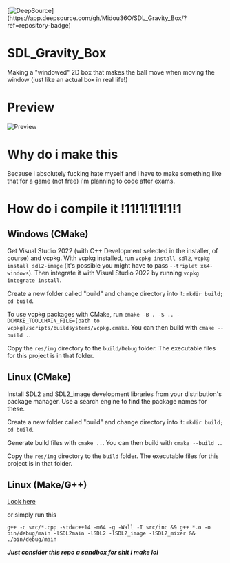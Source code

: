 [![DeepSource](https://app.deepsource.com/gh/Midou36O/SDL_Gravity_Box.svg/?label=active+issues&show_trend=true&token=Yy5RIIW9uK5rZ9k4pbAxcxr_)](https://app.deepsource.com/gh/Midou36O/SDL_Gravity_Box/?ref=repository-badge)

# SDL_Gravity_Box
Making a "windowed" 2D box that makes the ball move when moving the window (just like an actual box in real life!)

# Preview

![Preview](resources/prev.gif)

# Why do i make this
Because i absolutely fucking hate myself and i have to make something like that for a game (not free) i'm planning to code after exams.

# How do i compile it !11!1!1!1!1!1

## Windows (CMake)

Get Visual Studio 2022 (with C++ Development selected in the installer, of course) and vcpkg. With vcpkg installed, run ``vcpkg install sdl2``, ``vcpkg install sdl2-image`` (it's possible you might have to pass ``--triplet x64-windows``). Then integrate it with Visual Studio 2022 by running ``vcpkg integrate install``. 

Create a new folder called "build" and change directory into it: ``mkdir build; cd build``. 

To use vcpkg packages with CMake, run ``cmake -B . -S .. -DCMAKE_TOOLCHAIN_FILE=[path to vcpkg]/scripts/buildsystems/vcpkg.cmake``. You can then build with ``cmake --build .``.

Copy the ``res/img`` directory to the ``build/Debug`` folder. The executable files for this project is in that folder.

## Linux (CMake)

Install SDL2 and SDL2_image development libraries from your distribution's package manager. Use a search engine to find the package names for these.

Create a new folder called "build" and change directory into it: ``mkdir build; cd build``.

Generate build files with ``cmake ..``. You can then build with ``cmake --build .``. 

Copy the ``res/img`` directory to the ``build`` folder. The executable files for this project is in that folder.

## Linux (Make/G++)

[Look here](https://lazyfoo.net/tutorials/SDL/01_hello_SDL/index.php)

or simply run this

``` g++ -c src/*.cpp -std=c++14 -m64 -g -Wall -I src/inc && g++ *.o -o bin/debug/main -lSDL2main -lSDL2 -lSDL2_image -lSDL2_mixer && ./bin/debug/main ```


_**Just consider this repo a sandbox for shit i make lol**_





